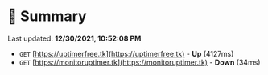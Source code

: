 # 📖 Summary
Last updated: **12/30/2021, 10:52:08 PM**

- `GET` [https://uptimerfree.tk](https://uptimerfree.tk) - **Up** (4127ms)
- `GET` [https://monitoruptimer.tk](https://monitoruptimer.tk) - **Down** (34ms)
